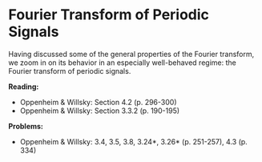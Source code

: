 Fourier Transform of Periodic Signals
=====================================

Having discussed some of the general properties of the Fourier transform, we zoom in on its behavior in an especially well-behaved regime: the Fourier transform of periodic signals.

**Reading:**

*   Oppenheim & Willsky: Section 4.2 (p. 296-300)
*   Oppenheim & Willsky: Section 3.3.2 (p. 190-195)

**Problems:**

*   Oppenheim & Willsky: 3.4, 3.5, 3.8, 3.24\*, 3.26\* (p. 251-257), 4.3 (p. 334)